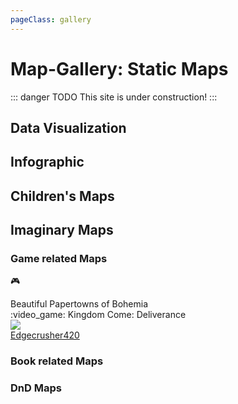 ```yaml
---
pageClass: gallery
---
```

# Map-Gallery: Static Maps

::: danger TODO
This site is under construction!
:::


## Data Visualization



## Infographic 

## Children's Maps


## Imaginary Maps 

### Game related Maps
:video_game:

<div class="gal-feature">
<div>Beautiful Papertowns of Bohemia</div>
<div> :video_game: Kingdom Come: Deliverance</div>
<div><img src="https://i.postimg.cc/mchMXZsR/Full-Map-Hi-Res-cut.jpg" /></div>
<div><a href="https://forum.kingdomcomerpg.com/t/all-16-kingdom-come-deliverance-maps-high-resolution-no-markers/66445" target="_blank">Edgecrusher420</a></div>
</div>

### Book related Maps

### DnD Maps
<!--
https://www.panoramaresort.com/while-you-are-here/trail-map/

https://imgur.com/qVBb5dW

http://andywoodruff.com/blog/beyond-the-sea/

https://www.buzzfeed.com/danieldalton/map-of-stereotypes

https://www.loc.gov/resource/g9930.ct001880/

https://childrensmaps.wordpress.com/planetary-maps-for-children/

https://www.youtube.com/watch?time_continue=19&v=3Jhac84QdpA

http://visualoop.com/infographics/berlin-1945-the-hour-zero-->